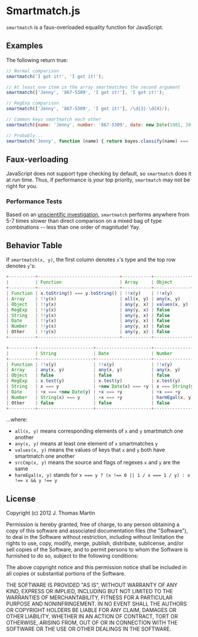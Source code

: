 # Smartmatch.js

`smartmatch` is a faux-overloaded equality function for JavaScript.

## Examples

The following return true:

```js
// Normal comparison
smartmatch('I got it!', 'I got it!');

// At least one item in the array smartmatches the second argument
smartmatch(['Jenny', '867-5309', 'I got it!'], 'I got it!');

// RegExp comparison
smartmatch(['Jenny', '867-5309', 'I got it!'], /\d{3}-\d{4}/);

// Common keys smartmatch each other
smartmatch({name: 'Jenny', number: '867-5309', date: new Date(1981, 10, 16)}, {date: '16-Nov-1981'});

// Probably...
smartmatch('Jenny', function (name) { return bayes.classify(name) === 'female'; });
```

## Faux-verloading

JavaScript does not support type checking by default, so `smartmatch` does it at run time.  Thus, if performance is your top priority, `smartmatch` may not be right for you.

### Performance Tests

Based on an [unscientific investigation](http://jsperf.com/smartmatch-vs-direct-comparison), `smartmatch` performs anywhere from 5-7 times slower than direct comparison on a mixed bag of type combinations -- less than one order of magnitude!  Yay.

## Behavior Table

If `smartmatch(x, y)`, the first column denotes `x`'s type and the top row denotes `y`'s:

```js
+----------+-------------------------------+-----------+--------------+--------------+
|          | Function                      | Array     | Object       | RegExp       |
+----------+-------------------------------+-----------+--------------+--------------+
| Function | x.toString() === y.toString() | !!x(y)    | !!x(y)       | !!x(y)       |
| Array    | !!y(x)                        | all(x, y) | any(x, y)    | any(x, y)    |
| Object   | !!y(x)                        | any(y, x) | values(x, y) | false        |
| RegExp   | !!y(x)                        | any(y, x) | false        | srcCmp(x, y) |
| String   | !!y(x)                        | any(y, x) | false        | y.test(x)    |
| Date     | !!y(x)                        | any(y, x) | false        | y.test(x)    |
| Number   | !!y(x)                        | any(y, x) | false        | y.test(x)    |
| Other    | !!y(x)                        | any(y, x) | false        | false        |
+----------+-------------------------------+-----------+--------------+--------------+
```
```js
+----------+---------------------+---------------------+-----------------+-----------+
|          | String              | Date                | Number          | Other     |
+----------+---------------------+---------------------+-----------------+-----------+
| Function | !!x(y)              | !!x(y)              | !!x(y)          | !!x(y)    |
| Array    | any(x, y)           | any(x, y)           | any(x, y)       | any(x, y) |
| Object   | false               | false               | false           | false     |
| RegExp   | x.test(y)           | x.test(y)           | x.test(y)       | false     |
| String   | x === y             | +new Date(x) === +y | x === String(y) | false     |
| Date     | +x === +new Date(y) | +x === +y           | +x === +y       | false     |
| Number   | String(x) === y     | +x === +y           | harmEgal(x, y)  | false     |
| Other    | false               | false               | false           | x === y   |
+----------+---------------------+---------------------+-----------------+-----------+
```

...where:

* `all(x, y)` means corresponding elements of `x` and `y` smartmatch one another
* `any(x, y)` means at least one element of `x` smartmatches `y`
* `values(x, y)` means the values of keys that `x` and `y` both have smartmatch one another
* `srcCmp(x, y)` means the source and flags of regexes `x` and `y` are the same
* `harmEgal(x, y)` stands for `x === y ? (x !== 0 || 1 / x === 1 / y) : x !== x && y !== y`

## License

Copyright (c) 2012 J. Thomas Martin

Permission is hereby granted, free of charge, to any person obtaining a copy of this software and associated documentation files (the "Software"), to deal in the Software without restriction, including without limitation the rights to use, copy, modify, merge, publish, distribute, sublicense, and/or sell copies of the Software, and to permit persons to whom the Software is furnished to do so, subject to the following conditions:

The above copyright notice and this permission notice shall be included in all copies or substantial portions of the Software.

THE SOFTWARE IS PROVIDED "AS IS", WITHOUT WARRANTY OF ANY KIND, EXPRESS OR IMPLIED, INCLUDING BUT NOT LIMITED TO THE WARRANTIES OF MERCHANTABILITY, FITNESS FOR A PARTICULAR PURPOSE AND NONINFRINGEMENT. IN NO EVENT SHALL THE AUTHORS OR COPYRIGHT HOLDERS BE LIABLE FOR ANY CLAIM, DAMAGES OR OTHER LIABILITY, WHETHER IN AN ACTION OF CONTRACT, TORT OR OTHERWISE, ARISING FROM, OUT OF OR IN CONNECTION WITH THE SOFTWARE OR THE USE OR OTHER DEALINGS IN THE SOFTWARE.